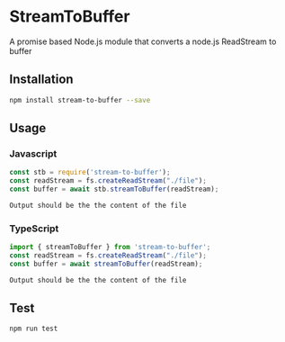 # StreamToBuffer
A promise based Node.js module that converts a node.js ReadStream to buffer
## Installation 
```sh
npm install stream-to-buffer --save
```
## Usage
### Javascript
```javascript
const stb = require('stream-to-buffer');
const readStream = fs.createReadStream("./file");
const buffer = await stb.streamToBuffer(readStream);
```
```sh
Output should be the the content of the file
```
### TypeScript
```typescript
import { streamToBuffer } from 'stream-to-buffer';
const readStream = fs.createReadStream("./file");
const buffer = await streamToBuffer(readStream);
```
```sh
Output should be the the content of the file
```

## Test 
```sh
npm run test
```